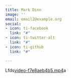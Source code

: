 ```yaml
---
title: Mark Dinn
image: ''
email: email2@example.org
social:
- icon: ti-facebook
  link: "#"
- icon: ti-twitter-alt
  link: "#"
- icon: ti-github
  link: "#"

---
```

Lfds[video-f7e8aeb4b5.mp4](/images/video-f7e8aeb4b5.mp4 "video-f7e8aeb4b5.mp4")a